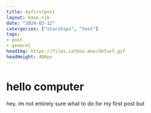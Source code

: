 ```yaml
---
title: myfirstpost 
layout: base.njk
date: "2024-03-12"
catergories: ["starships", "test"]
tags: 
- post
- general
headImg: https://files.catbox.moe/d47uxf.gif
headHeight: 400px
---
```

<div class="header" style="background-image: url({{ headImg }}); height: {{ headHeight }};"></div>

# hello computer

hey. im not entirely sure what to do for my first post but 